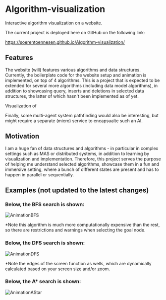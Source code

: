 # Algorithm-visualization
Interactive algorithm visualization on a website.

The current project is deployed here on GitHub on the following link:

https://soerentoennesen.github.io/Algorithm-visualization/

## Features

The website (will) features various algorithms and data structures. Currently, the boilerplate code for the website setup and animation is implemented, on top of 4 algorithms. This is a project that is expected to be extended for several more algorithms (including data model algorithms), in addition to showcasing query, inserts and deletions in selected data structures, the latter of which hasn't been implemented as of yet.

Visualization of 

Finally, some multi-agent system pathfinding would also be interesting, but might require a separate (micro) service to encapsualte such an AI.

## Motivation

I am a huge fan of data structures and algorithms - in particular in complex settings such as MAS or distributed systems, in addition to learning by visualization and implementation. Therefore, this project serves the purpose of helping me understand selected algorithms, showcase them in a fun and immersive setting, where a bunch of different states are present and has to happen in parallel or sequentially.

## Examples (not updated to the latest changes)



### Below, the BFS search is shown:

![AnimationBFS](https://user-images.githubusercontent.com/57631773/139417294-8814f5df-f74f-40bf-964b-0e0a54cbaa48.gif)

*Note this algorithm is much more computationally expensive than the rest, so there are restrictions and warnings when selecting the goal node.

### Below, the DFS search is shown:

![AnimationDFS](https://user-images.githubusercontent.com/57631773/139417301-59a14c36-42fb-48b5-b166-f57edc34f165.gif)

*Note the edges of the screen function as wells, which are dynamically calculated based on your screen size and/or zoom.

### Below, the A* search is shown:

![AnimationAStar](https://user-images.githubusercontent.com/57631773/139417318-5ae2cb36-8b7f-4419-b077-14856257268d.gif)


